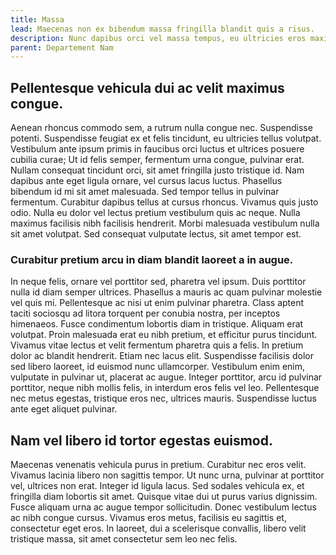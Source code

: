 ```yaml
---
title: Massa
lead: Maecenas non ex bibendum massa fringilla blandit quis a risus.
description: Nunc dapibus orci vel massa tempus, eu ultricies eros maximus.
parent: Departement Nam
---
```


## Pellentesque vehicula dui ac velit maximus congue.

Aenean rhoncus commodo sem, a rutrum nulla congue nec. Suspendisse potenti. Suspendisse feugiat ex et felis tincidunt, eu ultricies tellus volutpat. Vestibulum ante ipsum primis in faucibus orci luctus et ultrices posuere cubilia curae; Ut id felis semper, fermentum urna congue, pulvinar erat. Nullam consequat tincidunt orci, sit amet fringilla justo tristique id. Nam dapibus ante eget ligula ornare, vel cursus lacus luctus. Phasellus bibendum id mi sit amet malesuada. Sed tempor tellus in pulvinar fermentum. Curabitur dapibus tellus at cursus rhoncus. Vivamus quis justo odio. Nulla eu dolor vel lectus pretium vestibulum quis ac neque. Nulla maximus facilisis nibh facilisis hendrerit. Morbi malesuada vestibulum nulla sit amet volutpat. Sed consequat vulputate lectus, sit amet tempor est.


### Curabitur pretium arcu in diam blandit laoreet a in augue.

In neque felis, ornare vel porttitor sed, pharetra vel ipsum. Duis porttitor nulla id diam semper ultrices. Phasellus a mauris ac quam pulvinar molestie vel quis mi. Pellentesque ac nisi ut enim pulvinar pharetra. Class aptent taciti sociosqu ad litora torquent per conubia nostra, per inceptos himenaeos. Fusce condimentum lobortis diam in tristique. Aliquam erat volutpat. Proin malesuada erat eu nibh pretium, et efficitur purus tincidunt. Vivamus vitae lectus et velit fermentum pharetra quis a felis. In pretium dolor ac blandit hendrerit. Etiam nec lacus elit. Suspendisse facilisis dolor sed libero laoreet, id euismod nunc ullamcorper. Vestibulum enim enim, vulputate in pulvinar ut, placerat ac augue. Integer porttitor, arcu id pulvinar porttitor, neque nibh mollis felis, in interdum eros felis vel leo. Pellentesque nec metus egestas, tristique eros nec, ultrices mauris. Suspendisse luctus ante eget aliquet pulvinar.

## Nam vel libero id tortor egestas euismod.

Maecenas venenatis vehicula purus in pretium. Curabitur nec eros velit. Vivamus lacinia libero non sagittis tempor. Ut nunc urna, pulvinar at porttitor vel, ultrices non erat. Integer id ligula lacus. Sed sodales vehicula ex, et fringilla diam lobortis sit amet. Quisque vitae dui ut purus varius dignissim. Fusce aliquam urna ac augue tempor sollicitudin. Donec vestibulum lectus ac nibh congue cursus. Vivamus eros metus, facilisis eu sagittis et, consectetur eget eros. In laoreet, dui a scelerisque convallis, libero velit tristique massa, sit amet consectetur sem leo nec felis.